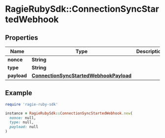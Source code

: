 # RagieRubySdk::ConnectionSyncStartedWebhook

## Properties

| Name | Type | Description | Notes |
| ---- | ---- | ----------- | ----- |
| **nonce** | **String** |  |  |
| **type** | **String** |  |  |
| **payload** | [**ConnectionSyncStartedWebhookPayload**](ConnectionSyncStartedWebhookPayload.md) |  |  |

## Example

```ruby
require 'ragie-ruby-sdk'

instance = RagieRubySdk::ConnectionSyncStartedWebhook.new(
  nonce: null,
  type: null,
  payload: null
)
```

